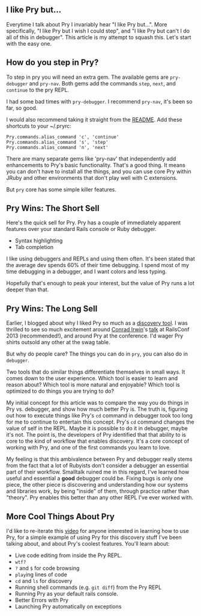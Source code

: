 ## I like Pry but…

Everytime I talk about Pry I invariably hear "I like Pry but…". More specifically, "I like Pry but I wish I could step", and "I like Pry but can't I do all of this in debugger". This article is my attempt to squash this. Let's start with the easy one.

## How do you step in Pry?

To step in pry you will need an extra gem. The available gems are `pry-debugger` and `pry-nav`. Both gems add the commands `step`, `next`, and `continue` to the pry REPL. 

I had some bad times with `pry-debugger`. I recommend `pry-nav`, it's been so far, so good. 

I would also recommend taking it straight from the [README](https://github.com/nixme/pry-nav). Add these shortcuts to your ~/.pryrc:

    Pry.commands.alias_command 'c', 'continue'
    Pry.commands.alias_command 's', 'step'
    Pry.commands.alias_command 'n', 'next'

There are many separate gems like 'pry-nav' that independently add enhancements to Pry's basic functionality. That's a good thing. It means you can don't have to install all the things, and you can use core Pry within JRuby and other environments that don't play well with C extensions.

But `pry` core has some simple killer features.

## Pry Wins: The Short Sell

Here's the quick sell for Pry. Pry has a couple of immediately apparent features over your standard Rails console or Ruby debugger.
 
- Syntax highlighting
- Tab completion

I like using debuggers and REPLs and using them often. It's been stated that the average dev spends 60% of their time debugging. I spend most of my time debugging in a debugger, and I want colors and less typing.

Hopefully that's enough to peak your interest, but the value of Pry runs a lot deeper than that.

## Pry Wins: The Long Sell

Earlier, I blogged about why I liked Pry so much as a [discovery tool](http://gaslight.co/blog/pryme-time). I was thrilled to see so much excitement around [Conrad Irwin](https://twitter.com/conradirwin)'s [talk](http://www.youtube.com/watch?v=jDXsEzOHb2M) at RailsConf 2013 (recommended!), and around Pry at the conference. I'd wager Pry shirts outsold any other at the swag table.

But why do people care? The things you can do in `pry`, you can also do in `debugger`.

Two tools that do similar things differentiate themselves in small ways. It comes down to the user experience. Which tool is easier to learn and reason about? Which tool is more natural and enjoyable? Which tool is optimized to do things you are trying to do?

My initial concept for this article was to compare the way you do things in Pry vs. debugger, and show how much better Pry is. The truth is, figuring out how to execute things like Pry's `cd` command in debugger took too long for me to continue to entertain this concept. Pry's `cd` command changes the value of self in the REPL. Maybe it is possible to do it in debugger, maybe it's not. The point is, the developers of Pry identified that that ability to is core to the kind of workflow that enables discovery. It's a core concept of working with Pry, and one of the first commands you learn to love.

My feeling is that this ambivalence between Pry and debugger really stems from the fact that a lot of Rubyists don't consider a debugger an essential part of their workflow. Smalltalk ruined me in this regard, I've learned how useful and essential a **good** debugger could be. Fixing bugs is only one piece, the other piece is discovering and understanding how our systems and libraries work, by being "inside" of them, through practice rather than "theory". Pry enables this better than any other REPL I've ever worked with.
 
## More Cool Things About Pry

I'd like to re-iterate this [video](http://www.youtube.com/watch?v=jDXsEzOHb2M) for anyone interested in learning how to use Pry, for a simple example of using Pry for this discovery stuff I've been talking about, and about Pry's coolest features. You'll learn about:

 - Live code editing from inside the Pry REPL. 
 - `wtf?`
 - `?` and `$` for code browsing 
 - `play`ing lines of code
 - `cd` and `ls` for discovery
 - Running shell commands (e.g. `git diff`) from the Pry REPL
 - Running Pry as your default rails console.
 - Better Errors with Pry
 - Launching Pry automatically on exceptions
